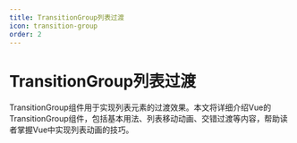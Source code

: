 ```yaml
---
title: TransitionGroup列表过渡
icon: transition-group
order: 2
---
```


# TransitionGroup列表过渡

TransitionGroup组件用于实现列表元素的过渡效果。本文将详细介绍Vue的TransitionGroup组件，包括基本用法、列表移动动画、交错过渡等内容，帮助读者掌握Vue中实现列表动画的技巧。
